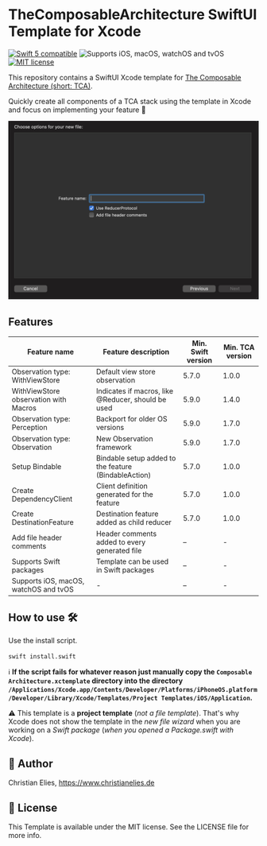 # TheComposableArchitecture SwiftUI Template for Xcode

<a href="https://developer.apple.com/swift"><img src="https://img.shields.io/badge/swift5-compatible-orange.svg?longCache=true&style=flat-square" alt="Swift 5 compatible"/></a>
<img src="https://img.shields.io/badge/platforms-iOS|%20macOS%20|%20watchOS%20|%20tvOS-lightgray.svg?longCache=true&style=flat-square" alt="Supports iOS, macOS, watchOS and tvOS"/>
<a href="https://en.wikipedia.org/wiki/MIT_License"><img src="https://img.shields.io/badge/license-MIT-lightgray.svg?longCache=true&style=flat-square" alt="MIT license"/></a>

This repository contains a SwiftUI Xcode template for [The Composable Architecture (short: TCA)](https://github.com/pointfreeco/swift-composable-architecture).

Quickly create all components of a TCA stack using the template in Xcode and focus on implementing your feature 🚀

![Xcode dialog](https://github.com/crelies/TheComposableArchitecture-Xcode-Template/blob/main/xcode-dialog.png)

## Features

| Feature name | Feature description | Min. Swift version | Min. TCA version |
| ------------ | ------------------- | ------------------ | ---------------- |
| Observation type: WithViewStore | Default view store observation | 5.7.0 | 1.0.0 |
| WithViewStore observation with Macros  | Indicates if macros, like @Reducer, should be used | 5.9.0 | 1.4.0 |
| Observation type: Perception | Backport for older OS versions | 5.9.0 | 1.7.0 |
| Observation type: Observation | New Observation framework | 5.9.0 | 1.7.0 |
| Setup Bindable | Bindable setup added to the feature (BindableAction) | 5.7.0 | 1.0.0 |
| Create DependencyClient | Client definition generated for the feature | 5.7.0 | 1.0.0 |
| Create DestinationFeature | Destination feature added as child reducer | 5.7.0 | 1.0.0 |
| Add file header comments | Header comments added to every generated file | – | - |
| Supports Swift packages | Template can be used in Swift packages | – | - |
| Supports iOS, macOS, watchOS and tvOS | - | – | - |

## How to use 🛠

Use the install script.

```swift install.swift```

ℹ️ **If the script fails for whatever reason just manually copy the `Composable Architecture.xctemplate` directory into the directory `/Applications/Xcode.app/Contents/Developer/Platforms/iPhoneOS.platform/Developer/Library/Xcode/Templates/Project Templates/iOS/Application`.**

⚠️ This template is a **project template** (*not a file template*). That's why Xcode does not show the template in the *new file wizard* when you are working on a *Swift package* (*when you opened a Package.swift with Xcode*).

## 🤖 Author

Christian Elies, https://www.christianelies.de

## 📄 License

This Template is available under the MIT license. See the LICENSE file for more info.